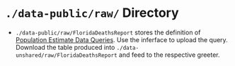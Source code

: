`./data-public/raw/` Directory
=========

- `./data-public/raw/FloridaDeathsReport` stores the definition of [Population Estimate Data Queries](http://www.flhealthcharts.com/FLQUERY/Death/DeathCount.aspx). Use the inferface to upload the query. Download the table produced into `./data-unshared/raw/FloridaDeathsReport` and feed to the respective greeter. 
